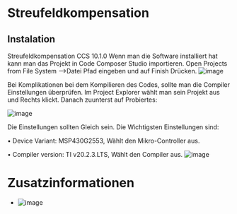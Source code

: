 # Streufeldkompensation

## Instalation

Streufeldkompensation CCS 10.1.0
Wenn man die Software installiert hat kann man das Projekt in Code Composer Studio importieren. 
Open Projects from File System
-->Datei Pfad eingeben und auf Finish Drücken.
![image](https://user-images.githubusercontent.com/45595553/107525832-83d69f00-6bb7-11eb-93b5-e78175cd46eb.png)


Bei Komplikationen bei dem Kompilieren des Codes, sollte man die Compiler Einstellungen überprüfen. Im Project Explorer wählt man sein Projekt aus und Rechts klickt. Danach zuunterst auf Probiertes:

![image](https://user-images.githubusercontent.com/45595553/107526025-b54f6a80-6bb7-11eb-817a-a5aaa6c77261.png)


Die Einstellungen sollten Gleich sein. Die Wichtigsten Einstellungen sind:

•	Device Variant: MSP430G2553, Wählt den Mikro-Controller aus.

•	Compiler version: TI v20.2.3.LTS, Wählt den Compiler aus.
![image](https://user-images.githubusercontent.com/45595553/107526096-c6987700-6bb7-11eb-9e4d-496e6a06d7e2.png)



# Zusatzinformationen
- ![image](https://user-images.githubusercontent.com/45595553/107525528-36f2c880-6bb7-11eb-9db6-6b51aa18654b.png)


